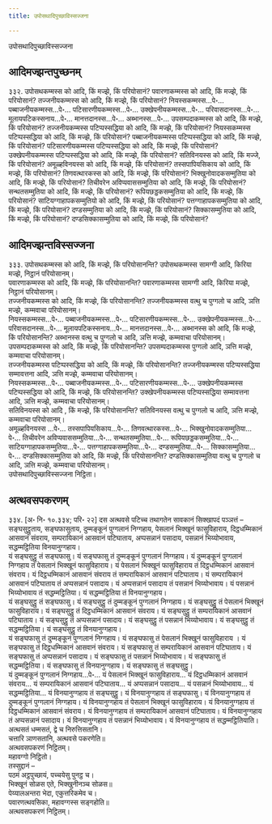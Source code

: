 ```yaml
---
title: उपोसथादिपुच्छाविस्सज्जना

---
```

उपोसथादिपुच्छाविस्सज्जना  


## आदिमज्झन्तपुच्छनम्

३३२. उपोसथकम्मस्स को आदि, किं मज्झे, किं परियोसानं? पवारणाकम्मस्स को आदि, किं मज्झे, किं परियोसानं? तज्जनीयकम्मस्स को आदि, किं मज्झे, किं परियोसानं? नियस्सकम्मस्स…पे॰… पब्बाजनीयकम्मस्स…पे॰… पटिसारणीयकम्मस्स…पे॰… उक्खेपनीयकम्मस्स…पे॰… परिवासदानस्स…पे॰… मूलायपटिकस्सनाय…पे॰… मानत्तदानस्स…पे॰… अब्भानस्स…पे॰… उपसम्पदाकम्मस्स को आदि, किं मज्झे, किं परियोसानं? तज्जनीयकम्मस्स पटिप्पस्सद्धिया को आदि, किं मज्झे, किं परियोसानं? नियस्सकम्मस्स पटिप्पस्सद्धिया को आदि, किं मज्झे, किं परियोसानं? पब्बाजनीयकम्मस्स पटिप्पस्सद्धिया को आदि, किं मज्झे, किं परियोसानं? पटिसारणीयकम्मस्स पटिप्पस्सद्धिया को आदि, किं मज्झे, किं परियोसानं? उक्खेपनीयकम्मस्स पटिप्पस्सद्धिया को आदि, किं मज्झे, किं परियोसानं? सतिविनयस्स को आदि, किं मज्जे, किं परियोसानं? अमूळ्हविनयस्स को आदि, किं मज्झे, किं परियोसानं? तस्सपापियसिकाय को आदि, किं मज्झे, किं परियोसानं? तिणवत्थारकस्स को आदि, किं मज्झे, किं परियोसानं? भिक्खुनोवादकसम्मुतिया को आदि, किं मज्झे, किं परियोसानं? तिचीवरेन अविप्पवाससम्मुतिया को आदि, किं मज्झे, किं परियोसानं? सन्थतसम्मुतिया को आदि, किं मज्झे, किं परियोसानं? रूपियछड्डकसम्मुतिया को आदि, किं मज्झे, किं परियोसानं? साटियग्गाहापकसम्मुतियो को आदि, किं मज्झे, किं परियोसानं? पत्तग्गाहापकसम्मुतिया को आदि, किं मज्झे, किं परियोसानं? दण्डसम्मुतिया को आदि, किं मज्झे, किं परियोसानं? सिक्कासम्मुतिया को आदि, किं मज्झे, किं परियोसानं? दण्डसिक्कासम्मुतिया को आदि, किं मज्झे, किं परियोसानं?  


## आदिमज्झन्तविस्सज्जना

३३३. उपोसथकम्मस्स को आदि, किं मज्झे, किं परियोसानन्ति? उपोसथकम्मस्स सामग्गी आदि, किरिया मज्झे, निट्ठानं परियोसानम्।  
पवारणाकम्मस्स को आदि, किं मज्झे, किं परियोसानन्ति? पवारणाकम्मस्स सामग्गी आदि, किरिया मज्झे, निट्ठानं परियोसानम्।  
तज्जनीयकम्मस्स को आदि, किं मज्झे, किं परियोसानन्ति? तज्जनीयकम्मस्स वत्थु च पुग्गलो च आदि, ञत्ति मज्झे, कम्मवाचा परियोसानम्।  
नियस्सकम्मस्स…पे॰… पब्बाजनीयकम्मस्स…पे॰… पटिसारणीयकम्मस्स…पे॰… उक्खेपनीयकम्मस्स…पे॰… परिवासदानस्स…पे॰… मूलायपटिकस्सनाय…पे॰… मानत्तदानस्स…पे॰… अब्भानस्स को आदि, किं मज्झे, किं परियोसानन्ति? अब्भानस्स वत्थु च पुग्गलो च आदि, ञत्ति मज्झे, कम्मवाचा परियोसानम्।  
उपसम्पदाकम्मस्स को आदि, किं मज्झे, किं परियोसानन्ति? उपसम्पदाकम्मस्स पुग्गलो आदि, ञत्ति मज्झे, कम्मवाचा परियोसानम्।  
तज्जनीयकम्मस्स पटिप्पस्सद्धिया को आदि, किं मज्झे, किं परियोसानन्ति? तज्जनीयकम्मस्स पटिप्पस्सद्धिया सम्मावत्तना आदि, ञत्ति मज्झे, कम्मवाचा परियोसानम्।  
नियस्सकम्मस्स…पे॰… पब्बाजनीयकम्मस्स…पे॰… पटिसारणीयकम्मस्स…पे॰… उक्खेपनीयकम्मस्स पटिप्पस्सद्धिया को आदि, किं मज्झे, किं परियोसानन्ति? उक्खेपनीयकम्मस्स पटिप्पस्सद्धिया सम्मावत्तना आदि, ञत्ति मज्झे, कम्मवाचा परियोसानम्।  
सतिविनयस्स को आदि , किं मज्झे, किं परियोसानन्ति? सतिविनयस्स वत्थु च पुग्गलो च आदि, ञत्ति मज्झे, कम्मवाचा परियोसानम्।  
अमूळ्हविनयस्स …पे॰… तस्सपापियसिकाय…पे॰… तिणवत्थारकस्स…पे॰… भिक्खुनोवादकसम्मुतिया…पे॰… तिचीवरेन अविप्पवाससम्मुतिया…पे॰… सन्थतसम्मुतिया…पे॰… रूपियछड्डकसम्मुतिया…पे॰… साटियग्गाहापकसम्मुतिया…पे॰… पत्तग्गाहापकसम्मुतिया…पे॰… दण्डसम्मुतिया…पे॰… सिक्कासम्मुतिया…पे॰… दण्डसिक्कासम्मुतिया को आदि, किं मज्झे, किं परियोसानन्ति? दण्डसिक्कासम्मुतिया वत्थु च पुग्गलो च आदि, ञत्ति मज्झे, कम्मवाचा परियोसानम्।  
उपोसथादिपुच्छाविस्सज्जना निट्ठिता।  


## अत्थवसपकरणम्

३३४. [अ॰ नि॰ १०.३३४; परि॰ २२] दस अत्थवसे पटिच्च तथागतेन सावकानं सिक्खापदं पञ्ञत्तं – सङ्घसुट्ठुताय, सङ्घफासुताय, दुम्मङ्कूनं पुग्गलानं निग्गहाय, पेसलानं भिक्खूनं फासुविहाराय, दिट्ठधम्मिकानं आसवानं संवराय, सम्परायिकानं आसवानं पटिघाताय, अप्पसन्नानं पसादाय, पसन्नानं भिय्योभावाय, सद्धम्मट्ठितिया विनयानुग्गहाय।  
यं सङ्घसुट्ठु तं सङ्घफासु। यं सङ्घफासु तं दुम्मङ्कूनं पुग्गलानं निग्गहाय। यं दुम्मङ्कूनं पुग्गलानं निग्गहाय तं पेसलानं भिक्खूनं फासुविहाराय। यं पेसलानं भिक्खूनं फासुविहाराय तं दिट्ठधम्मिकानं आसवानं संवराय। यं दिट्ठधम्मिकानं आसवानं संवराय तं सम्परायिकानं आसवानं पटिघाताय। यं सम्परायिकानं आसवानं पटिघाताय तं अप्पसन्नानं पसादाय। यं अप्पसन्नानं पसादाय तं पसन्नानं भिय्योभावाय। यं पसन्नानं भिय्योभावाय तं सद्धम्मट्ठितिया। यं सद्धम्मट्ठितिया तं विनयानुग्गहाय।  
यं सङ्घसुट्ठु तं सङ्घफासु। यं सङ्घसुट्ठु तं दुम्मङ्कूनं पुग्गलानं निग्गहाय। यं सङ्घसुट्ठु तं पेसलानं भिक्खूनं फासुविहाराय। यं सङ्घसुट्ठु तं दिट्ठधम्मिकानं आसवानं संवराय। यं सङ्घसुट्ठु तं सम्परायिकानं आसवानं पटिघाताय। यं सङ्घसुट्ठु तं अप्पसन्नानं पसादाय। यं सङ्घसुट्ठु तं पसन्नानं भिय्योभावाय। यं सङ्घसुट्ठु तं सद्धम्मट्ठितिया। यं सङ्घसुट्ठु तं विनयानुग्गहाय।  
यं सङ्घफासु तं दुम्मङ्कूनं पुग्गलानं निग्गहाय। यं सङ्घफासु तं पेसलानं भिक्खूनं फासुविहाराय । यं सङ्घफासु तं दिट्ठधम्मिकानं आसवानं संवराय। यं सङ्घफासु तं सम्परायिकानं आसवानं पटिघाताय। यं सङ्घफासु तं अप्पसन्नानं पसादाय। यं सङ्घफासु तं पसन्नानं भिय्योभावाय। यं सङ्घफासु तं सद्धम्मट्ठितिया। यं सङ्घफासु तं विनयानुग्गहाय। यं सङ्घफासु तं सङ्घसुट्ठु।  
यं दुम्मङ्कूनं पुग्गलानं निग्गहाय…पे॰… यं पेसलानं भिक्खूनं फासुविहाराय… यं दिट्ठधम्मिकानं आसवानं संवराय… यं सम्परायिकानं आसवानं पटिघाताय… यं अप्पसन्नानं पसादाय… यं पसन्नानं भिय्योभावाय… यं सद्धम्मट्ठितिया… यं विनयानुग्गहाय तं सङ्घसुट्ठु। यं विनयानुग्गहाय तं सङ्घफासु। यं विनयानुग्गहाय तं दुम्मङ्कूनं पुग्गलानं निग्गहाय। यं विनयानुग्गहाय तं पेसलानं भिक्खूनं फासुविहाराय। यं विनयानुग्गहाय तं दिट्ठधम्मिकानं आसवानं संवराय। यं विनयानुग्गहाय तं सम्परायिकानं आसवानं पटिघाताय। यं विनयानुग्गहाय तं अप्पसन्नानं पसादाय। यं विनयानुग्गहाय तं पसन्नानं भिय्योभावाय। यं विनयानुग्गहाय तं सद्धम्मट्ठितियाति।  
अत्थसतं धम्मसतं, द्वे च निरुत्तिसतानि।  
चत्तारि ञाणसतानि, अत्थवसे पकरणेति॥  
अत्थवसपकरणं निट्ठितम्।  
महावग्गो निट्ठितो।  
तस्सुद्दानं –  
पठमं अट्ठपुच्छायं, पच्चयेसु पुनट्ठ च।  
भिक्खूनं सोळस एते, भिक्खुनीनञ्च सोळस॥  
पेय्यालअन्तरा भेदा, एकुत्तरिकमेव च।  
पवारणत्थवसिका, महावग्गस्स सङ्गहोति॥  
अत्थवसपकरणं निट्ठितम्।  